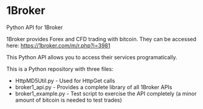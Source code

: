 # 1Broker
Python API for 1Broker

1Broker provides Forex and CFD trading with bitcoin.  They can be accessed here:
https://1broker.com/m/r.php?i=3981

This Python API allows you to access their services programatically.

This is a Python repository with three files:
* HttpMD5Util.py - Used for HttpGet calls
* broker1_api.py - Provides a complete library of all 1Broker APIs
* broker1_example.py - Test script to exercise the API completely (a minor amount of bitcoin is needed to test trades)



